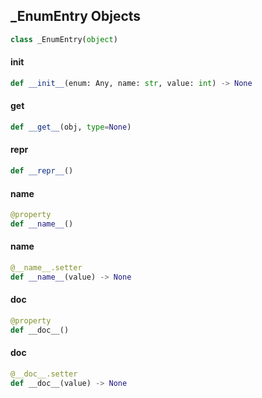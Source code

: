## _EnumEntry Objects

```python
class _EnumEntry(object)
```

<a id="unreal._EnumEntry.__init__"></a>

#### __init__

```python
def __init__(enum: Any, name: str, value: int) -> None
```

<a id="unreal._EnumEntry.__get__"></a>

#### __get__

```python
def __get__(obj, type=None)
```

<a id="unreal._EnumEntry.__repr__"></a>

#### __repr__

```python
def __repr__()
```

<a id="unreal._EnumEntry.__name__"></a>

#### __name__

```python
@property
def __name__()
```

<a id="unreal._EnumEntry.__name__"></a>

#### __name__

```python
@__name__.setter
def __name__(value) -> None
```

<a id="unreal._EnumEntry.__doc__"></a>

#### __doc__

```python
@property
def __doc__()
```

<a id="unreal._EnumEntry.__doc__"></a>

#### __doc__

```python
@__doc__.setter
def __doc__(value) -> None
```

<a id="unreal.DelegateBase"></a>